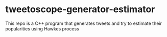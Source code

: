 # tweetoscope-generator-estimator
This repo is a C++ program that generates tweets and try to estimate their popularities using Hawkes process
